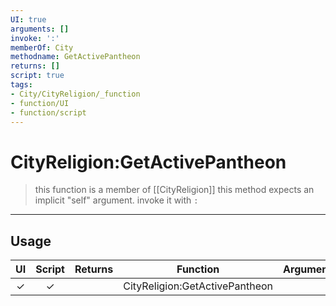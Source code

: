 ```yaml
---
UI: true
arguments: []
invoke: ':'
memberOf: City
methodname: GetActivePantheon
returns: []
script: true
tags:
- City/CityReligion/_function
- function/UI
- function/script
---
```

# CityReligion:GetActivePantheon
> this function is a member of [[CityReligion]]
> this method expects an implicit "self" argument. invoke it with `:`
-----
## Usage
|  UI | Script | Returns | Function | Arguments |
|:---:|:------:|-------:|:--------:|:---------|
|✓|✓||CityReligion:GetActivePantheon||
